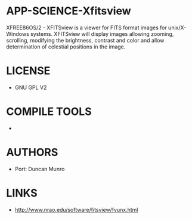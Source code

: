 APP-SCIENCE-Xfitsview
=====================

XFREE86OS/2 - XFITSview is a viewer for FITS format images for unix/X-Windows systems.  XFITSview will display images allowing zooming, scrolling, modifying the brightness, contrast and color and allow determination of celestial positions in the image.

LICENSE
===============
* GNU GPL V2

COMPILE TOOLS
===============
* 

AUTHORS
===============
* Port: Duncan Munro

LINKS
===============
* http://www.nrao.edu/software/fitsview/fvunx.html
